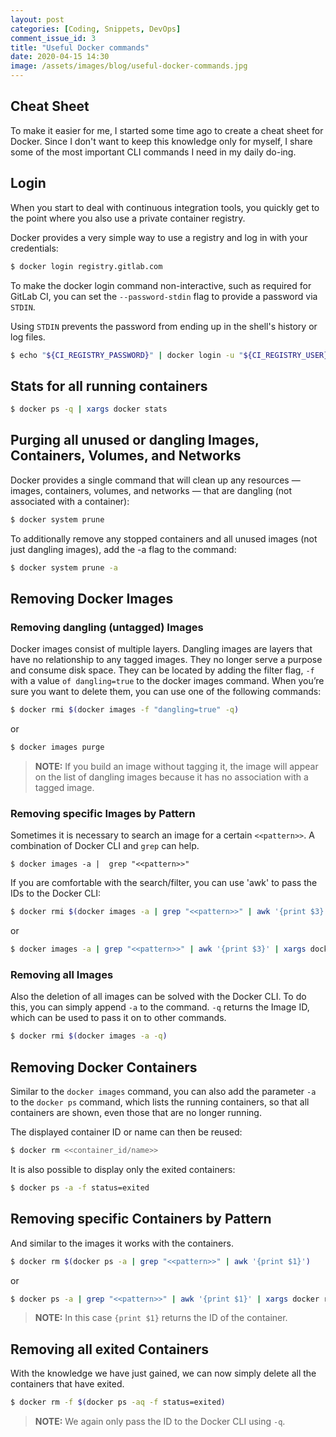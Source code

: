 ```yaml
---
layout: post
categories: [Coding, Snippets, DevOps]
comment_issue_id: 3
title: "Useful Docker commands"
date: 2020-04-15 14:30
image: /assets/images/blog/useful-docker-commands.jpg
---
```


## Cheat Sheet

To make it easier for me, I started some time ago to create a cheat sheet for Docker. Since I don't want to keep this knowledge only for myself, I share some of the most important CLI commands I need in my daily do-ing.

## Login

When you start to deal with continuous integration tools, you quickly get to the point where you also use a private container registry. 

Docker provides a very simple way to use a registry and log in with your credentials:

```bash
$ docker login registry.gitlab.com
```

To make the docker login command non-interactive, such as required for GitLab CI, you can set the `--password-stdin` flag to provide a password via `STDIN`.

Using `STDIN` prevents the password from ending up in the shell's history or log files.

```bash
$ echo "${CI_REGISTRY_PASSWORD}" | docker login -u "${CI_REGISTRY_USER}" "${CI_REGISTRY}" --password-stdin
```

## Stats for all running containers

```bash
$ docker ps -q | xargs docker stats
```

## Purging all unused or dangling Images, Containers, Volumes, and Networks

Docker provides a single command that will clean up any resources — images, containers, volumes, and networks — that are dangling (not associated with a container):

```bash
$ docker system prune
```

To additionally remove any stopped containers and all unused images (not just dangling images), add the -a flag to the command:

```bash
$ docker system prune -a
```

## Removing Docker Images

### Removing dangling (untagged) Images

Docker images consist of multiple layers. Dangling images are layers that have no relationship to any tagged images. They no longer serve a purpose and consume disk space. They can be located by adding the filter flag, `-f` with a value `of dangling=true` to the docker images command. When you’re sure you want to delete them, you can use one of the following commands:

```bash
$ docker rmi $(docker images -f "dangling=true" -q)
```

or

```bash
$ docker images purge
```

> **NOTE:** If you build an image without tagging it, the image will appear on the list of dangling images because it has no association with a tagged image.

### Removing specific Images by Pattern

Sometimes it is necessary to search an image for a certain `<<pattern>>`. A combination of Docker CLI and `grep` can help.

```
$ docker images -a |  grep "<<pattern>>"
```

If you are comfortable with the search/filter, you can use 'awk' to pass the IDs to the Docker CLI:

```bash
$ docker rmi $(docker images -a | grep "<<pattern>>" | awk '{print $3}')
```

or

```bash
$ docker images -a | grep "<<pattern>>" | awk '{print $3}' | xargs docker rmi
```

### Removing all Images

Also the deletion of all images can be solved with the Docker CLI. To do this, you can simply append `-a` to the command. `-q` returns the Image ID, which can be used to pass it on to other commands.

```bash
$ docker rmi $(docker images -a -q)
```

## Removing Docker Containers

Similar to the `docker images` command, you can also add the parameter `-a` to the `docker ps` command, which lists the running containers, so that all containers are shown, even those that are no longer running.

The displayed container ID or name can then be reused:

```bash
$ docker rm <<container_id/name>>
```

It is also possible to display only the exited containers:

```bash
$ docker ps -a -f status=exited
```

## Removing specific Containers by Pattern

<!-- ```bash
$ docker rm -f $(docker ps -aq --filter name=registry.gitlab.com*)
``` -->

And similar to the images it works with the containers.

```bash
$ docker rm $(docker ps -a | grep "<<pattern>>" | awk '{print $1}')
```

or

```bash
$ docker ps -a | grep "<<pattern>>" | awk '{print $1}' | xargs docker rm
```

> **NOTE:** In this case `{print $1}` returns the ID of the container.

## Removing all exited Containers

With the knowledge we have just gained, we can now simply delete all the containers that have exited. 

```bash
$ docker rm -f $(docker ps -aq -f status=exited)
```

> **NOTE:** We again only pass the ID to the Docker CLI using `-q`.